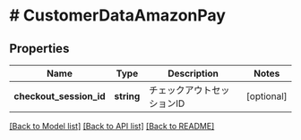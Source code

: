 # # CustomerDataAmazonPay

## Properties

Name | Type | Description | Notes
------------ | ------------- | ------------- | -------------
**checkout_session_id** | **string** | チェックアウトセッションID | [optional]

[[Back to Model list]](../../README.md#models) [[Back to API list]](../../README.md#endpoints) [[Back to README]](../../README.md)
